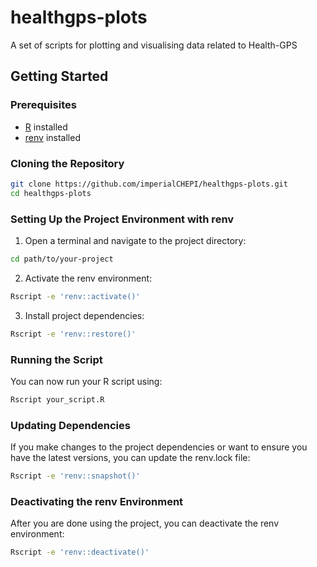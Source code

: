 # healthgps-plots
A set of scripts for plotting and visualising data related to Health-GPS

## Getting Started

### Prerequisites

- [R](https://www.r-project.org/) installed
- [renv](https://rstudio.github.io/renv/) installed

### Cloning the Repository

```bash
git clone https://github.com/imperialCHEPI/healthgps-plots.git
cd healthgps-plots
```

### Setting Up the Project Environment with renv

1. Open a terminal and navigate to the project directory:
```bash
cd path/to/your-project
```

2. Activate the renv environment:
```bash
Rscript -e 'renv::activate()'
```

3. Install project dependencies:
```bash
Rscript -e 'renv::restore()'
```

### Running the Script
You can now run your R script using:
```bash
Rscript your_script.R
```

### Updating Dependencies
If you make changes to the project dependencies or want to ensure you have the latest versions, you can update the renv.lock file:
```bash
Rscript -e 'renv::snapshot()'
```

### Deactivating the renv Environment
After you are done using the project, you can deactivate the renv environment:
```bash
Rscript -e 'renv::deactivate()'
```